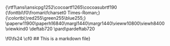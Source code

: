 {\rtf1\ansi\ansicpg1252\cocoartf1265\cocoasubrtf190
{\fonttbl\f0\froman\fcharset0 Times-Roman;}
{\colortbl;\red255\green255\blue255;}
\paperw11900\paperh16840\margl1440\margr1440\vieww10800\viewh8400\viewkind0
\deftab720
\pard\pardeftab720

\f0\fs24 \cf0 ## This is a markdown file}
